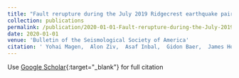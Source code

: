 ```yaml
---
title: "Fault rerupture during the July 2019 Ridgecrest earthquake pair from joint slip inversion of InSAR, optical imagery, and GPS"
collection: publications
permalink: /publication/2020-01-01-Fault-rerupture-during-the-July-2019-Ridgecrest-earthquake-pair-from-joint-slip-inversion-of-InSAR-optical-imagery-and-GPS
date: 2020-01-01
venue: 'Bulletin of the Seismological Society of America'
citation: ' Yohai Magen,  Alon Ziv,  Asaf Inbal,  Gidon Baer,  James Hollingsworth, &quot;Fault rerupture during the July 2019 Ridgecrest earthquake pair from joint slip inversion of InSAR, optical imagery, and GPS.&quot; Bulletin of the Seismological Society of America, 2020.'
---
```

Use [Google Scholar](https://scholar.google.com/scholar?q=Fault+rerupture+during+the+July+2019+Ridgecrest+earthquake+pair+from+joint+slip+inversion+of+InSAR,+optical+imagery,+and+GPS){:target="_blank"} for full citation